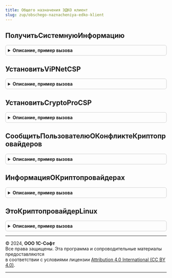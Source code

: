 ```yaml
---
title: Общего назначения ЭДКО клиент
slug: zup/obschego-naznacheniya-edko-klient
---
```



## ПолучитьСистемнуюИнформацию
<details style="margin: 1em 0; padding: 0.5em; border: 1px solid #ccc; border-radius: 6px;">

<summary style="font-weight: bold; cursor: pointer;">Описание, пример вызова</summary>

```bsl

// Возвращает описание технических характеристик компьютера (только для Windows).
//
// Параметры:
//  ОповещениеОЗавершении - ОписаниеОповещения - описание процедуры, принимающей результат.
//    Результат - Структура:
//      * Выполнено           - Булево - если Истина, то процедура успешно выполнена и получен результат, иначе см. ОписаниеОшибки.
//      * СистемнаяИнформация - ФиксированнаяСтруктура - описание технических характеристик компьютера.
//        ** ИмяОС         - Строка - наименование операционной системы (например, Windows 7, Windows Server 2003 R2 и др.).
//        ** ВерсияОС      - Строка - версия операционной системы в формате РР.П.
//        ** РазрядностьОС - Число - разрядность операционной системы (32 или 64).
//      * ОписаниеОшибки      - Строка - описание ошибки выполнения.
//
//  ВыводитьСообщения - Булево - устанавливает признак необходимости выводить сообщения об ошибках.
//
Процедура ПолучитьСистемнуюИнформацию(ОповещениеОЗавершении, ВыводитьСоообщения = Истина) Экспорт
```

Пример вызова
```bsl
ОбщегоНазначенияЭДКОКлиент.ПолучитьСистемнуюИнформацию(ОповещениеОЗавершении, ВыводитьСоообщения);
```
</details>

## УстановитьViPNetCSP
<details style="margin: 1em 0; padding: 0.5em; border: 1px solid #ccc; border-radius: 6px;">

<summary style="font-weight: bold; cursor: pointer;">Описание, пример вызова</summary>

```bsl

// Выполняет установку криптопровайдера ViPNet CSP.
//  ОповещениеОЗавершении - ОписаниеОповещения - описание процедуры, принимающей результат.
//    Результат - Структура:
//      * Выполнено           - Булево - если Истина, то процедура успешно выполнена и получен результат, иначе см. ОписаниеОшибки.
//      * ОписаниеОшибки      - Строка - описание ошибки выполнения.
//
//   ВладелецФормы - ФормаКлиентскогоПриложения - форма, которая будет указана в качестве владельца.
//
Процедура УстановитьViPNetCSP(ОповещениеОЗавершении, ВладелецФормы) Экспорт
```

Пример вызова
```bsl
ОбщегоНазначенияЭДКОКлиент.УстановитьViPNetCSP(ОповещениеОЗавершении, ВладелецФормы) 
```
</details>

## УстановитьCryptoProCSP
<details style="margin: 1em 0; padding: 0.5em; border: 1px solid #ccc; border-radius: 6px;">

<summary style="font-weight: bold; cursor: pointer;">Описание, пример вызова</summary>

```bsl

// Выполняет установку криптопровайдера CryptoPro CSP.
//  ОповещениеОЗавершении - ОписаниеОповещения - описание процедуры, принимающей результат.
//    Результат - Структура:
//      * Выполнено           - Булево - если Истина, то процедура успешно выполнена и получен результат, иначе см. ОписаниеОшибки.
//      * ОписаниеОшибки      - Строка - описание ошибки выполнения.
//
//   ВладелецФормы - ФормаКлиентскогоПриложения - форма, которая будет указана в качестве владельца.
//
Процедура УстановитьCryptoProCSP(ОповещениеОЗавершении, ВладелецФормы) Экспорт
```

Пример вызова
```bsl
ОбщегоНазначенияЭДКОКлиент.УстановитьCryptoProCSP(ОповещениеОЗавершении, ВладелецФормы) 
```
</details>

## СообщитьПользователюОКонфликтеКриптопровайдеров
<details style="margin: 1em 0; padding: 0.5em; border: 1px solid #ccc; border-radius: 6px;">

<summary style="font-weight: bold; cursor: pointer;">Описание, пример вызова</summary>

```bsl

// Проверяет возможен ли конфликт установленных криптопровайдеров и при необходимости выдает предупреждение.
Процедура СообщитьПользователюОКонфликтеКриптопровайдеров() Экспорт
```

Пример вызова
```bsl
ОбщегоНазначенияЭДКОКлиент.СообщитьПользователюОКонфликтеКриптопровайдеров() 
```
</details>

## ИнформацияОКриптопровайдерах
<details style="margin: 1em 0; padding: 0.5em; border: 1px solid #ccc; border-radius: 6px;">

<summary style="font-weight: bold; cursor: pointer;">Описание, пример вызова</summary>

```bsl

// Возвращает версии КриптоПро CSP и ViPNet CSP из реестра.
//
//  Возвращаемое значение - Структура:
//    * ВерсияКриптоПроCSP - Строка - примерный вид: "9.9.9999", при ошибке чтения возвращается пустая строка.
//    * ВерсияViPNetCSP    - Строка - примерный вид: "9.9.9.99999", при ошибке чтения возвращается пустая строка.
//
Функция ИнформацияОКриптопровайдерах() Экспорт
```

Пример вызова
```bsl
Результат = ОбщегоНазначенияЭДКОКлиент.ИнформацияОКриптопровайдерах() 
```
</details>

## ЭтоКриптопровайдерLinux
<details style="margin: 1em 0; padding: 0.5em; border: 1px solid #ccc; border-radius: 6px;">

<summary style="font-weight: bold; cursor: pointer;">Описание, пример вызова</summary>

```bsl

// Проверяет, что следует использовать криптопровайдер с параметрами, применяемыми в Linux.
//
//  Возвращаемое значение - Булево - Истина для Linux и MacOS.
//
Функция ЭтоКриптопровайдерLinux() Экспорт
```

Пример вызова
```bsl
Результат = ОбщегоНазначенияЭДКОКлиент.ЭтоКриптопровайдерLinux() 
```
</details>

---

© 2024, **ООО 1С-Софт**  
Все права защищены. Эта программа и сопроводительные материалы предоставляются  
в соответствии с условиями лицензии [Attribution 4.0 International (CC BY 4.0)](https://creativecommons.org/licenses/by/4.0/legalcode).

---
